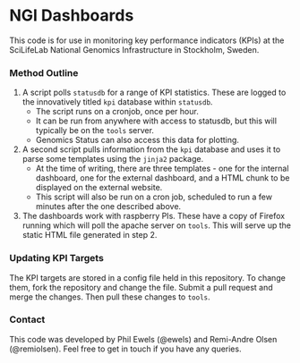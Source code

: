 # NGI Dashboards

This code is for use in monitoring key performance indicators (KPIs)
at the SciLifeLab National Genomics Infrastructure in Stockholm, Sweden.

### Method Outline

1. A script polls `statusdb` for a range of KPI statistics.
   These are logged to the innovatively titled `kpi` database
   within `statusdb`.
   * The script runs on a cronjob, once per hour.
   * It can be run from anywhere with access to statusdb, but
     this will typically be on the `tools` server.
   * Genomics Status can also access this data for plotting.
2. A second script pulls information from the `kpi` database
   and uses it to parse some templates using the `jinja2` package.
   * At the time of writing, there are three templates - one for the
     internal dashboard, one for the external dashboard, and a HTML
     chunk to be displayed on the external website.
   * This script will also be run on a cron job, scheduled to run
     a few minutes after the one described above.
3. The dashboards work with raspberry PIs. These have a copy of
   Firefox running which will poll the apache server on `tools`.
   This will serve up the static HTML file generated in step 2.

### Updating KPI Targets
The KPI targets are stored in a config file held in this repository.
To change them, fork the repository and change the file. Submit a
pull request and merge the changes. Then pull these changes to `tools`.

### Contact
This code was developed by Phil Ewels (@ewels) and
Remi-Andre Olsen (@remiolsen). 
Feel free to get in touch if you have any queries.